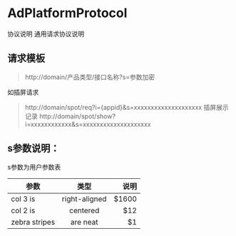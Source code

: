 # AdPlatformProtocol
协议说明
通用请求协议说明

## 请求模板
> http://domain/产品类型/接口名称?s=参数加密

如插屏请求
>http://domain/spot/req?i={appid}&s=xxxxxxxxxxxxxxxxxxxx
插屏展示记录
http://domain/spot/show?i=xxxxxxxxxxxx&s=xxxxxxxxxxxxxxxxxxxx

## s参数说明：

s参数为用户参数表


| 参数        | 类型           | 说明  |
| ------------- |:-------------:| -----:|
| col 3 is      | right-aligned | $1600 |
| col 2 is      | centered      |   $12 |
| zebra stripes | are neat      |    $1 |



